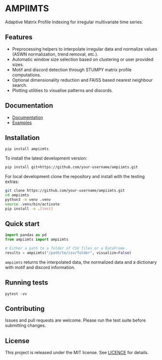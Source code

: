 # AMPIIMTS

Adaptive Matrix Profile Indexing for irregular multivariate time series.

## Features

- Preprocessing helpers to interpolate irregular data and normalize values
  (ASWN normalization, trend removal, etc.).
- Automatic window size selection based on clustering or user provided sizes.
- Motif and discord detection through STUMPY matrix profile computations.
- Optional dimensionality reduction and FAISS based nearest neighbour search.
- Plotting utilities to visualise patterns and discords.

## Documentation

- [Documentation](documentation/README.md)
- [Examples](documentation/ampiimts_example.ipynb)

## Installation

```bash
pip install ampiimts
```

To install the latest development version:

```bash
pip install git+https://github.com/your-username/ampiimts.git
```

For local development clone the repository and install with the testing extras:

```bash
git clone https://github.com/your-username/ampiimts.git
cd ampiimts
python3 -m venv .venv
source .venv/bin/activate
pip install -e .[test]
```

## Quick start

```python
import pandas as pd
from ampiimts import ampiimts

# Either a path to a folder of CSV files or a DataFrame
results = ampiimts("/path/to/csv/folder", visualize=False)
```

`ampiimts` returns the interpolated data, the normalized data and a
dictionary with motif and discord information.

## Running tests

```
pytest -vv
```

## Contributing

Issues and pull requests are welcome. Please run the test suite before
submitting changes.

## License

This project is released under the MIT license. See [LICENCE](LICENCE) for
details.

